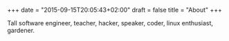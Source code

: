 +++
date = "2015-09-15T20:05:43+02:00"
draft = false
title = "About"
+++

Tall software engineer, teacher, hacker, speaker, coder, linux enthusiast, gardener.
